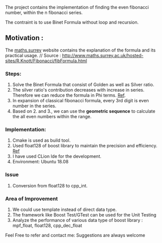 The project contains the implementation of finding the even fibonacci number, within the n fibonacci series.

The contraint is to use Binet Formula without loop and recursion.

## **Motivation :**
The [maths.surrey](http://www.maths.surrey.ac.uk/hosted-sites/R.Knott/Fibonacci/fibFormula.html) website contains the explanation of the formula and its practical usage.
// Source : http://www.maths.surrey.ac.uk/hosted-sites/R.Knott/Fibonacci/fibFormula.html

### **Steps:**
1. Solve the Binet Formula that consist of Golden as well as Silver ratio.
2. The silver ratio's contribution decreases with increase in series. Therefore we can reduce the formula in Phi terms. [Ref](http://www.maths.surrey.ac.uk/hosted-sites/R.Knott/Fibonacci/fibFormula.html).
3. In expansion of classical fibonacci formula, every 3rd digit is even number in the series.
4. Based on 2. and 3., we can use the **geometric sequence** to calculate the all even numbers within the range.

### **Implementation:**
1. Cmake is used as build tool.
2. Used float128 of boost library to maintain the precision and efficiency. [Ref](https://www.boost.org/doc/libs/1_61_0/libs/multiprecision/doc/html/boost_multiprecision/tut/floats.html)
3. I have used CLion Ide for the development.
4. Environment: Ubuntu 18.08

### **Issue**
1. Conversion from float128 to cpp_int.

### **Area of Improvement**
1. We could use template instead of direct data type.
2. The framework like Boost Test/GTest can be used for the Unit Testing
3. Analyze the performance of various data type of boost library : mpf_float, float128, cpp_dec_float<N>
  
Feel Free to refer and contact me: 
Suggestions are always welcome

